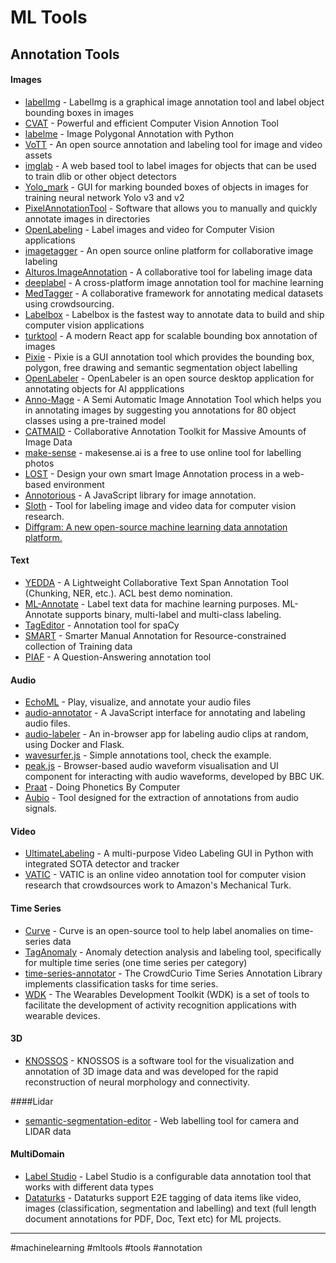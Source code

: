 # ML Tools

## Annotation Tools

#### Images

-   [labelImg](https://github.com/tzutalin/labelImg) \- LabelImg is a graphical image annotation tool and label object bounding boxes in images
-   [CVAT](https://github.com/opencv/cvat) \- Powerful and efficient Computer Vision Annotion Tool
-   [labelme](https://github.com/wkentaro/labelme) \- Image Polygonal Annotation with Python
-   [VoTT](https://github.com/microsoft/VoTT) \- An open source annotation and labeling tool for image and video assets
-   [imglab](https://github.com/NaturalIntelligence/imglab) \- A web based tool to label images for objects that can be used to train dlib or other object detectors
-   [Yolo\_mark](https://github.com/AlexeyAB/Yolo_mark) \- GUI for marking bounded boxes of objects in images for training neural network Yolo v3 and v2
-   [PixelAnnotationTool](https://github.com/abreheret/PixelAnnotationTool) \- Software that allows you to manually and quickly annotate images in directories
-   [OpenLabeling](https://github.com/Cartucho/OpenLabeling) \- Label images and video for Computer Vision applications
-   [imagetagger](https://github.com/bit-bots/imagetagger) \- An open source online platform for collaborative image labeling
-   [Alturos.ImageAnnotation](https://github.com/AlturosDestinations/Alturos.ImageAnnotation) \- A collaborative tool for labeling image data
-   [deeplabel](https://github.com/jveitchmichaelis/deeplabel) \- A cross-platform image annotation tool for machine learning
-   [MedTagger](https://github.com/medtagger/MedTagger) \- A collaborative framework for annotating medical datasets using crowdsourcing.
-   [Labelbox](https://github.com/Labelbox/Labelbox) \- Labelbox is the fastest way to annotate data to build and ship computer vision applications
-   [turktool](https://github.com/jaxony/turktool) \- A modern React app for scalable bounding box annotation of images
-   [Pixie](https://github.com/buni-rock/Pixie) \- Pixie is a GUI annotation tool which provides the bounding box, polygon, free drawing and semantic segmentation object labelling
-   [OpenLabeler](https://github.com/kinhong/OpenLabeler) \- OpenLabeler is an open source desktop application for annotating objects for AI appplications
-   [Anno-Mage](https://github.com/virajmavani/semi-auto-image-annotation-tool) \- A Semi Automatic Image Annotation Tool which helps you in annotating images by suggesting you annotations for 80 object classes using a pre-trained model
-   [CATMAID](https://github.com/catmaid/CATMAID) \- Collaborative Annotation Toolkit for Massive Amounts of Image Data
-   [make-sense](https://github.com/SkalskiP/make-sense) \- makesense.ai is a free to use online tool for labelling photos
-   [LOST](https://github.com/l3p-cv/lost) \- Design your own smart Image Annotation process in a web-based environment
-   [Annotorious](https://github.com/recogito/annotorious) \- A JavaScript library for image annotation.
-   [Sloth](https://github.com/cvhciKIT/sloth) \- Tool for labeling image and video data for computer vision research.
-   [Diffgram: A new open-source machine learning data annotation platform.](https://t.co/fxd1eRa01S?amp=1)

#### Text

-   [YEDDA](https://github.com/jiesutd/YEDDA) \- A Lightweight Collaborative Text Span Annotation Tool (Chunking, NER, etc.). ACL best demo nomination.
-   [ML-Annotate](https://github.com/planbrothers/ml-annotate) \- Label text data for machine learning purposes. ML-Annotate supports binary, multi-label and multi-class labeling.
-   [TagEditor](https://github.com/d5555/TagEditor) \- Annotation tool for spaCy
-   [SMART](https://github.com/RTIInternational/SMART) \- Smarter Manual Annotation for Resource-constrained collection of Training data
-   [PIAF](https://github.com/etalab/piaf) \- A Question-Answering annotation tool

#### Audio

-   [EchoML](https://github.com/ritazh/EchoML) \- Play, visualize, and annotate your audio files
-   [audio-annotator](https://github.com/CrowdCurio/audio-annotator) \- A JavaScript interface for annotating and labeling audio files.
-   [audio-labeler](https://github.com/hipstas/audio-labeler) \- An in-browser app for labeling audio clips at random, using Docker and Flask.
-   [wavesurfer.js](https://github.com/katspaugh/wavesurfer.js) \- Simple annotations tool, check the example.
-   [peak.js](https://github.com/bbc/peaks.js) \- Browser-based audio waveform visualisation and UI component for interacting with audio waveforms, developed by BBC UK.
-   [Praat](https://github.com/praat/praat) \- Doing Phonetics By Computer
-   [Aubio](https://aubio.org/) \- Tool designed for the extraction of annotations from audio signals.

#### Video

-   [UltimateLabeling](https://github.com/alexandre01/UltimateLabeling) \- A multi-purpose Video Labeling GUI in Python with integrated SOTA detector and tracker
-   [VATIC](https://github.com/cvondrick/vatic) \- VATIC is an online video annotation tool for computer vision research that crowdsources work to Amazon's Mechanical Turk.

#### Time Series

-   [Curve](https://github.com/baidu/Curve) \- Curve is an open-source tool to help label anomalies on time-series data
-   [TagAnomaly](https://github.com/Microsoft/TagAnomaly) \- Anomaly detection analysis and labeling tool, specifically for multiple time series (one time series per category)
-   [time-series-annotator](https://github.com/CrowdCurio/time-series-annotator) \- The CrowdCurio Time Series Annotation Library implements classification tasks for time series.
-   [WDK](https://github.com/avenix/WDK) \- The Wearables Development Toolkit (WDK) is a set of tools to facilitate the development of activity recognition applications with wearable devices.

#### 3D

-   [KNOSSOS](https://github.com/knossos-project/knossos) \- KNOSSOS is a software tool for the visualization and annotation of 3D image data and was developed for the rapid reconstruction of neural morphology and connectivity.

####Lidar

-   [semantic-segmentation-editor](https://github.com/Hitachi-Automotive-And-Industry-Lab/semantic-segmentation-editor) \- Web labelling tool for camera and LIDAR data

#### MultiDomain

-   [Label Studio](https://github.com/heartexlabs/label-studio) \- Label Studio is a configurable data annotation tool that works with different data types
-   [Dataturks](https://dataturks.com/) \- Dataturks support E2E tagging of data items like video, images (classification, segmentation and labelling) and text (full length document annotations for PDF, Doc, Text etc) for ML projects.



---
#machinelearning #mltools #tools #annotation

